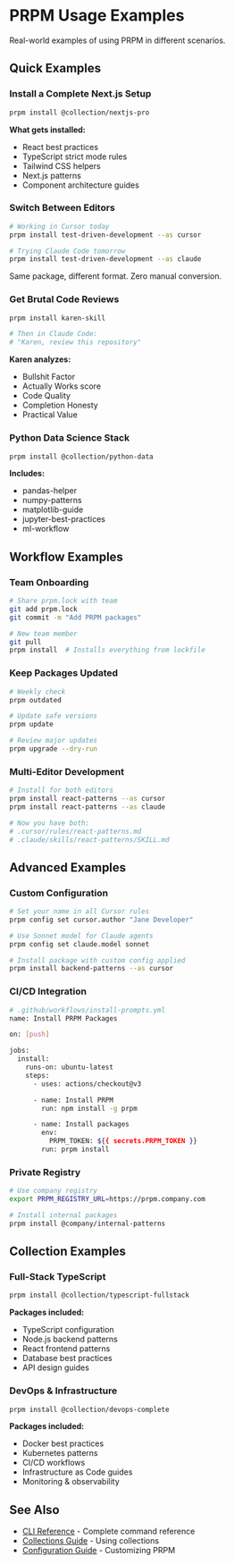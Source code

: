 # PRPM Usage Examples

Real-world examples of using PRPM in different scenarios.

## Quick Examples

### Install a Complete Next.js Setup

```bash
prpm install @collection/nextjs-pro
```

**What gets installed:**
- React best practices
- TypeScript strict mode rules
- Tailwind CSS helpers
- Next.js patterns
- Component architecture guides

### Switch Between Editors

```bash
# Working in Cursor today
prpm install test-driven-development --as cursor

# Trying Claude Code tomorrow
prpm install test-driven-development --as claude
```

Same package, different format. Zero manual conversion.

### Get Brutal Code Reviews

```bash
prpm install karen-skill

# Then in Claude Code:
# "Karen, review this repository"
```

**Karen analyzes:**
- Bullshit Factor
- Actually Works score
- Code Quality
- Completion Honesty
- Practical Value

### Python Data Science Stack

```bash
prpm install @collection/python-data
```

**Includes:**
- pandas-helper
- numpy-patterns
- matplotlib-guide
- jupyter-best-practices
- ml-workflow

## Workflow Examples

### Team Onboarding

```bash
# Share prpm.lock with team
git add prpm.lock
git commit -m "Add PRPM packages"

# New team member
git pull
prpm install  # Installs everything from lockfile
```

### Keep Packages Updated

```bash
# Weekly check
prpm outdated

# Update safe versions
prpm update

# Review major updates
prpm upgrade --dry-run
```

### Multi-Editor Development

```bash
# Install for both editors
prpm install react-patterns --as cursor
prpm install react-patterns --as claude

# Now you have both:
# .cursor/rules/react-patterns.md
# .claude/skills/react-patterns/SKILL.md
```

## Advanced Examples

### Custom Configuration

```bash
# Set your name in all Cursor rules
prpm config set cursor.author "Jane Developer"

# Use Sonnet model for Claude agents
prpm config set claude.model sonnet

# Install package with custom config applied
prpm install backend-patterns --as cursor
```

### CI/CD Integration

```bash
# .github/workflows/install-prompts.yml
name: Install PRPM Packages

on: [push]

jobs:
  install:
    runs-on: ubuntu-latest
    steps:
      - uses: actions/checkout@v3

      - name: Install PRPM
        run: npm install -g prpm

      - name: Install packages
        env:
          PRPM_TOKEN: ${{ secrets.PRPM_TOKEN }}
        run: prpm install
```

### Private Registry

```bash
# Use company registry
export PRPM_REGISTRY_URL=https://prpm.company.com

# Install internal packages
prpm install @company/internal-patterns
```

## Collection Examples

### Full-Stack TypeScript

```bash
prpm install @collection/typescript-fullstack
```

**Packages included:**
- TypeScript configuration
- Node.js backend patterns
- React frontend patterns
- Database best practices
- API design guides

### DevOps & Infrastructure

```bash
prpm install @collection/devops-complete
```

**Packages included:**
- Docker best practices
- Kubernetes patterns
- CI/CD workflows
- Infrastructure as Code guides
- Monitoring & observability

## See Also

- [CLI Reference](./CLI.md) - Complete command reference
- [Collections Guide](./COLLECTIONS.md) - Using collections
- [Configuration Guide](./CONFIGURATION.md) - Customizing PRPM

